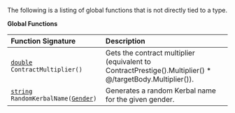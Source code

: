The following is a listing of global functions that is not directly tied to a type.

**Global Functions**

| Function Signature| Description |
| :--- | :--- |
| [`double`](Numeric-Type)` ContractMultiplier()` | Gets the contract multiplier (equivalent to ContractPrestige().Multiplier() * @/targetBody.Multiplier()). |
| [`string`](String-Type) `RandomKerbalName(`[`Gender`](Enumeration-Type)`)` | Generates a random Kerbal name for the given gender. |
